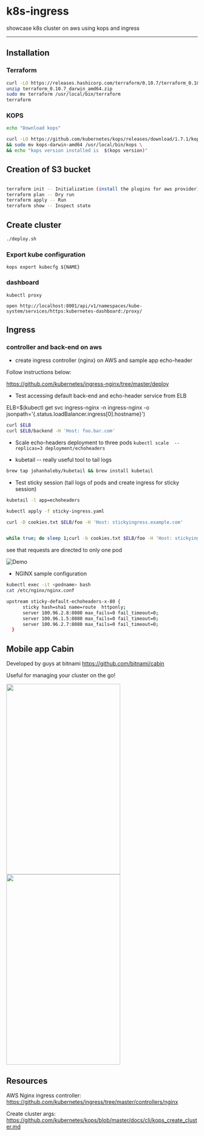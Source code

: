 # k8s-ingress
showcase k8s cluster on aws using kops and ingress
 - - -

## Installation

### Terraform

```bash
curl -LO https://releases.hashicorp.com/terraform/0.10.7/terraform_0.10.7_darwin_amd64.zip
unzip terraform_0.10.7_darwin_amd64.zip
sudo mv terraform /usr/local/bin/terraform
terraform
```

### KOPS

```bash
echo "Download kops"

curl -LO https://github.com/kubernetes/kops/releases/download/1.7.1/kops-darwin-amd64 && chmod +x  kops-darwin-amd64 \
&& sudo mv kops-darwin-amd64 /usr/local/bin/kops \
&& echo "kops version installed is  $(kops version)"
```


## Creation of  S3 bucket

```bash

terraform init -- Initialization (install the plugins for aws provider)
terraform plan -- Dry run
terraform apply -- Run
terraform show -- Inspect state

```

## Create cluster

```bash
./deploy.sh
```


### Export kube configuration
`kops export kubecfg ${NAME}`

### dashboard
`kubectl proxy`

`open http://localhost:8001/api/v1/namespaces/kube-system/services/https:kubernetes-dashboard:/proxy/`

## Ingress
### controller and back-end on aws

* create ingress controller (nginx) on AWS and sample app echo-header

Follow instructions below:

https://github.com/kubernetes/ingress-nginx/tree/master/deploy

* Test accessing default back-end and echo-header service from ELB

ELB=$(kubectl get svc ingress-nginx -n ingress-nginx  -o jsonpath='{.status.loadBalancer.ingress[0].hostname}')


```bash
curl $ELB
curl $ELB/backend -H 'Host: foo.bar.com'
```

* Scale echo-headers deployment to three pods
`kubectl scale  --replicas=3 deployment/echoheaders`

* kubetail -- really useful tool to tail logs

```bash
brew tap johanhaleby/kubetail && brew install kubetail
```

* Test sticky session (tail logs of pods and create ingress for sticky session)

```bash
kubetail -l app=echoheaders

kubectl apply -f sticky-ingress.yaml
```

```bash
curl -D cookies.txt $ELB/foo -H 'Host: stickyingress.example.com'


while true; do sleep 1;curl -b cookies.txt $ELB/foo -H 'Host: stickyingress.example.com';done
```

see that requests are directed to only one pod

![Demo](https://github.com/shavo007/k8s-ingress/raw/master/stickySession.gif)

* NGINX sample configuration 

```bash
kubectl exec -it <podname> bash
cat /etc/nginx/nginx.conf

upstream sticky-default-echoheaders-x-80 {
      sticky hash=sha1 name=route  httponly;
      server 100.96.2.8:8080 max_fails=0 fail_timeout=0;
      server 100.96.1.5:8080 max_fails=0 fail_timeout=0;
      server 100.96.2.7:8080 max_fails=0 fail_timeout=0;
  }
```

## Mobile app Cabin
Developed by guys at bitnami https://github.com/bitnami/cabin

Useful for managing your cluster on the go!

<img src="https://github.com/shavo007/k8s-ingress/raw/master/Cabin1.png" width="300" height="500">


<img src="https://github.com/shavo007/k8s-ingress/raw/master/Cabin2.png" width="300" height="500">




## Resources

AWS Nginx ingress controller:
https://github.com/kubernetes/ingress/tree/master/controllers/nginx

Create cluster args: https://github.com/kubernetes/kops/blob/master/docs/cli/kops_create_cluster.md
